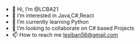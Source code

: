 - 👋 Hi, I’m @LCBA21
- 👀 I’m interested in Java,C#,React 
- 🌱 I’m currently learning Python
- 💞️ I’m looking to collaborate on C# based Projects
- 📫 How to reach me lesiban56@gmail.com

<!---
LCBA21/LCBA21 is a ✨ special ✨ repository because its `README.md` (this file) appears on your GitHub profile.
You can click the Preview link to take a look at your changes.
--->
